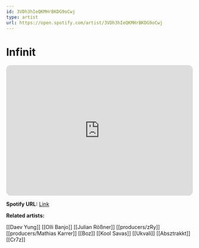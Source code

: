 ```yaml
---
id: 3VDh3hIeQKMHrBKDG9oCwj
type: artist
url: https://open.spotify.com/artist/3VDh3hIeQKMHrBKDG9oCwj
---
```

# Infinit

<iframe style="border-radius:12px" src="https://open.spotify.com/embed/artist/3VDh3hIeQKMHrBKDG9oCwj" width="100%" height="352" frameBorder="0" allowfullscreen="" allow="autoplay; clipboard-write; encrypted-media; fullscreen; picture-in-picture" loading="lazy"></iframe>

**Spotify URL:** [Link](https://open.spotify.com/artist/3VDh3hIeQKMHrBKDG9oCwj)

**Related artists:**

[[Daev Yung]]
[[Olli Banjo]]
[[Julian Rößner]]
[[producers/zRy]]
[[producers/Mathias Karrer]]
[[Boz]]
[[Kool Savas]]
[[Ukvali]]
[[Absztrakkt]]
[[Cr7z]]
